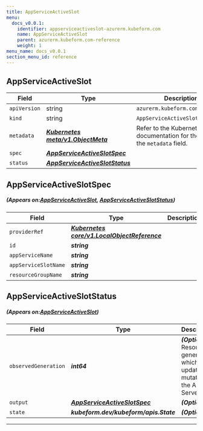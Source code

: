 ```yaml
---
title: AppServiceActiveSlot
menu:
  docs_v0.0.1:
    identifier: appserviceactiveslot-azurerm.kubeform.com
    name: AppServiceActiveSlot
    parent: azurerm.kubeform.com-reference
    weight: 1
menu_name: docs_v0.0.1
section_menu_id: reference
---
```


## AppServiceActiveSlot
| Field | Type | Description |
| ------ | ----- | ----------- |
| `apiVersion` | string | `azurerm.kubeform.com/v1alpha1` |
|    `kind` | string | `AppServiceActiveSlot` |
| `metadata` | ***[Kubernetes meta/v1.ObjectMeta](https://kubernetes.io/docs/reference/generated/kubernetes-api/v1.13/#objectmeta-v1-meta)***|Refer to the Kubernetes API documentation for the fields of the `metadata` field.|
| `spec` | ***[AppServiceActiveSlotSpec](#AppServiceActiveSlotSpec)***||
| `status` | ***[AppServiceActiveSlotStatus](#AppServiceActiveSlotStatus)***||
## AppServiceActiveSlotSpec
##### (Appears on:[AppServiceActiveSlot](#AppServiceActiveSlot), [AppServiceActiveSlotStatus](#AppServiceActiveSlotStatus))
| Field | Type | Description |
| ------ | ----- | ----------- |
| `providerRef` | ***[Kubernetes core/v1.LocalObjectReference](https://kubernetes.io/docs/reference/generated/kubernetes-api/v1.13/#localobjectreference-v1-core)***||
| `id` | ***string***||
| `appServiceName` | ***string***||
| `appServiceSlotName` | ***string***||
| `resourceGroupName` | ***string***||
## AppServiceActiveSlotStatus
##### (Appears on:[AppServiceActiveSlot](#AppServiceActiveSlot))
| Field | Type | Description |
| ------ | ----- | ----------- |
| `observedGeneration` | ***int64***| ***(Optional)*** Resource generation, which is updated on mutation by the API Server.|
| `output` | ***[AppServiceActiveSlotSpec](#AppServiceActiveSlotSpec)***| ***(Optional)*** |
| `state` | ***kubeform.dev/kubeform/apis.State***| ***(Optional)*** |
---
